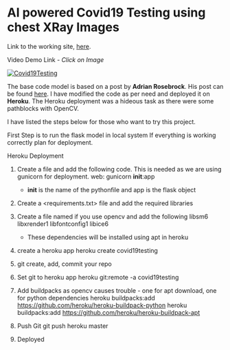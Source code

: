 # AI powered Covid19 Testing using chest XRay Images

Link to the working site, [here](https://github.com/bluesaiyancodes/covid19testing.git).

Video Demo Link - *Click on Image*

[![Covid19Testing](http://img.youtube.com/vi/wiv9H9c-lOk/0.jpg)](http://www.youtube.com/watch?v=wiv9H9c-lOk "Covid19Testing")

The base code model is based on a post by **Adrian Rosebrock**. His post can be found [here](https://www.pyimagesearch.com/2020/03/16/detecting-covid-19-in-x-ray-images-with-keras-tensorflow-and-deep-learning/). I have modified the code as per need and deployed it on **Heroku**. The Heroku deployment was a hideous task as there were some pathblocks with OpenCV. 

I have listed the steps below for those who want to try this project.

First Step is to run the flask model in local system
If everything is working correctly plan for deployment.

Heroku Deployment

1. Create a <Procfile> file and add the following code. This is needed as we are using gunicorn for deployment.
	web: gunicorn __init__:app
	- __init__ is the name of the pythonfile and app is the flask object
2. Create a <requirements.txt> file and add the required libraries
3. Create a file named <Aptfile> if you use opencv and add the following
	libsm6
	libxrender1
	libfontconfig1
	libice6

	- These dependencies will be installed using apt in heroku
4. create a heroku app
	heroku create covid19testing
5. git create, add, commit your repo

6. Set git to heroku app
	heroku git:remote -a covid19testing

7. Add buildpacks as opencv causes trouble - one for apt download, one for python dependencies
	heroku buildpacks:add https://github.com/heroku/heroku-buildpack-python
	heroku buildpacks:add https://github.com/heroku/heroku-buildpack-apt

8. Push Git 
	git push heroku master

9. Deployed
